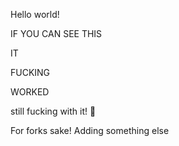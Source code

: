 Hello world!

IF YOU CAN SEE THIS

IT 

FUCKING

WORKED

still fucking with it! 🦅



For forks sake!
Adding something else 
